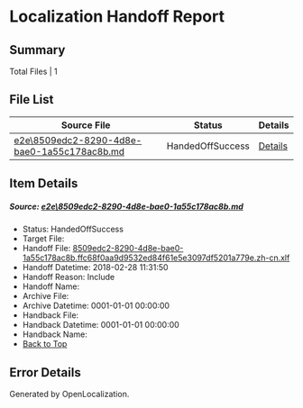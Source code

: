 # <a name='report-top'></a> Localization Handoff Report

## Summary
 Total Files | 1

## File List
 Source File | Status | Details 
 ----------- | ------ | ------- 
 [e2e\8509edc2-8290-4d8e-bae0-1a55c178ac8b.md](https://github.com/OpenLocalizationTestOrg/ol-test4/blob/53bcfd6ddceeb0ab831545734ad52258c35fee06/e2e/8509edc2-8290-4d8e-bae0-1a55c178ac8b.md) | HandedOffSuccess | [Details](#28fa5acf392eb077994dcfed5cd700429ecf6e731)

## Item Details
##### <a name='28fa5acf392eb077994dcfed5cd700429ecf6e731'></a> Source: [e2e\8509edc2-8290-4d8e-bae0-1a55c178ac8b.md](https://github.com/OpenLocalizationTestOrg/ol-test4/blob/53bcfd6ddceeb0ab831545734ad52258c35fee06/e2e/8509edc2-8290-4d8e-bae0-1a55c178ac8b.md)
* Status: HandedOffSuccess
* Target File: 
* Handoff File: [8509edc2-8290-4d8e-bae0-1a55c178ac8b.ffc68f0aa9d9532ed84f61e5e3097df5201a779e.zh-cn.xlf](https://github.com/OpenLocalizationTestOrg/ol-test4-handoff/blob/3b264d066ff7c41fcc6d8f2cca2f553b40a5e6ea/ol-handoff/OpenLocalizationTestOrg/ol-test4-zhcn/e2e/ht/8509edc2-8290-4d8e-bae0-1a55c178ac8b.ffc68f0aa9d9532ed84f61e5e3097df5201a779e.zh-cn.xlf)
* Handoff Datetime: 2018-02-28 11:31:50
* Handoff Reason: Include
* Handoff Name: 
* Archive File: 
* Archive Datetime: 0001-01-01 00:00:00
* Handback File: 
* Handback Datetime: 0001-01-01 00:00:00
* Handback Name: 
* [Back to Top](#report-top)


## Error Details

Generated by OpenLocalization.
